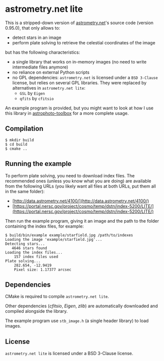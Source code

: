 # astrometry.net lite

This is a stripped-down version of [astrometry.net](https://github.com/dstndstn/astrometry.net)'s
source code (version 0.95.0), that only allows to:

  * detect stars in an image
  * perform plate solving to retrieve the celestial coordinates of the image

but has the following characteristics:

  * a single library that works on in-memory images (no need to write intermediate files anymore)
  * no reliance on external Python scripts
  * no GPL dependencies: ```astrometry.net``` is licensed under a ```BSD 3-Clause``` license,
  but relies on several GPL libraries. They were replaced by alternatives in
  ```astrometry.net lite```:
    * ```GSL``` by ```Eigen```
    * ```qfits``` by ```cfitsio```


An example program is provided, but you might want to look at how I use this library in
[astrophoto-toolbox](https://github.com/Kanma/astrophoto-toolbox) for a more complete usage.


## Compilation

```
$ mkdir build
$ cd build
$ cmake ..
```


## Running the example

To perform plate solving, you need to download index files. The recommended ones (unless you
know what you are doing) are available from the following URLs (you likely want all files at
both URLs, put them all in the same folder):

  * [http://data.astrometry.net/4100/](http://data.astrometry.net/4100/)
  * [https://portal.nersc.gov/project/cosmo/temp/dstn/index-5200/LITE/](https://portal.nersc.gov/project/cosmo/temp/dstn/index-5200/LITE/)

Then run the example program, giving it an image and the path to the folder containing the
index files, for example:

```
$ build/bin/example example/starfield.jpg /path/to/indexes
Loading the image 'example/starfield.jpg'...
Detecting stars...
   4646 stars found
Loading the index files...
    157 index files used
Plate solving...
    282.654, -12.9419
    Pixel size: 1.17377 arcsec
```


## Dependencies

CMake is required to compile ```astrometry.net lite```.

Other dependencies (*cfitsio*, *Eigen*, *zlib*) are automatically downloaded and compiled
alongside the library.

The example program use ```stb_image.h``` (a single header library) to load images.


## License

```astrometry.net lite``` is licensed under a BSD 3-Clause license.
